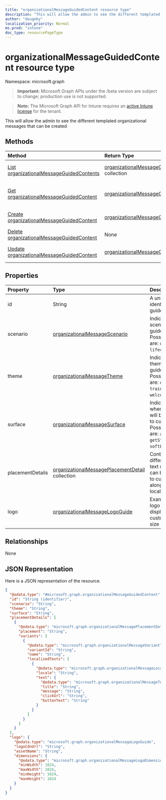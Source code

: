 ```yaml
---
title: "organizationalMessageGuidedContent resource type"
description: "This will allow the admin to see the different templated organizational messages that can be created"
author: "dougeby"
localization_priority: Normal
ms.prod: "intune"
doc_type: resourcePageType
---
```


# organizationalMessageGuidedContent resource type

Namespace: microsoft.graph

> **Important:** Microsoft Graph APIs under the /beta version are subject to change; production use is not supported.

> **Note:** The Microsoft Graph API for Intune requires an [active Intune license](https://go.microsoft.com/fwlink/?linkid=839381) for the tenant.

This will allow the admin to see the different templated organizational messages that can be created

## Methods
|Method|Return Type|Description|
|:---|:---|:---|
|[List organizationalMessageGuidedContents](../api/intune-partnerintegration-organizationalmessageguidedcontent-list.md)|[organizationalMessageGuidedContent](../resources/intune-partnerintegration-organizationalmessageguidedcontent.md) collection|List properties and relationships of the [organizationalMessageGuidedContent](../resources/intune-partnerintegration-organizationalmessageguidedcontent.md) objects.|
|[Get organizationalMessageGuidedContent](../api/intune-partnerintegration-organizationalmessageguidedcontent-get.md)|[organizationalMessageGuidedContent](../resources/intune-partnerintegration-organizationalmessageguidedcontent.md)|Read properties and relationships of the [organizationalMessageGuidedContent](../resources/intune-partnerintegration-organizationalmessageguidedcontent.md) object.|
|[Create organizationalMessageGuidedContent](../api/intune-partnerintegration-organizationalmessageguidedcontent-create.md)|[organizationalMessageGuidedContent](../resources/intune-partnerintegration-organizationalmessageguidedcontent.md)|Create a new [organizationalMessageGuidedContent](../resources/intune-partnerintegration-organizationalmessageguidedcontent.md) object.|
|[Delete organizationalMessageGuidedContent](../api/intune-partnerintegration-organizationalmessageguidedcontent-delete.md)|None|Deletes a [organizationalMessageGuidedContent](../resources/intune-partnerintegration-organizationalmessageguidedcontent.md).|
|[Update organizationalMessageGuidedContent](../api/intune-partnerintegration-organizationalmessageguidedcontent-update.md)|[organizationalMessageGuidedContent](../resources/intune-partnerintegration-organizationalmessageguidedcontent.md)|Update the properties of a [organizationalMessageGuidedContent](../resources/intune-partnerintegration-organizationalmessageguidedcontent.md) object.|

## Properties
|Property|Type|Description|
|:---|:---|:---|
|id|String|A unique identifier for the guided content|
|scenario|[organizationalMessageScenario](../resources/intune-partnerintegration-organizationalmessagescenario.md)|Indicates the scenario for the guided content. Possible values are: `onboarding`, `lifecycle`.|
|theme|[organizationalMessageTheme](../resources/intune-partnerintegration-organizationalmessagetheme.md)|Indicates the theme for the guided content. Possible values are: `update`, `training`, `welcomeToWindows`.|
|surface|[organizationalMessageSurface](../resources/intune-partnerintegration-organizationalmessagesurface.md)|Indicates the area where content will be displayed to customers. Possible values are: `actionCenter`, `getStarted`, `softLanding`.|
|placementDetails|[organizationalMessagePlacementDetail](../resources/intune-partnerintegration-organizationalmessageplacementdetail.md) collection|Contains the different types of text content that can be displayed to customers along with their localized values|
|logo|[organizationalMessageLogoGuide](../resources/intune-partnerintegration-organizationalmessagelogoguide.md)|Example of the logo that will be displayed to customers and its size requirements|

## Relationships
None

## JSON Representation
Here is a JSON representation of the resource.
<!-- {
  "blockType": "resource",
  "keyProperty": "id",
  "@odata.type": "microsoft.graph.organizationalMessageGuidedContent"
}
-->
``` json
{
  "@odata.type": "#microsoft.graph.organizationalMessageGuidedContent",
  "id": "String (identifier)",
  "scenario": "String",
  "theme": "String",
  "surface": "String",
  "placementDetails": [
    {
      "@odata.type": "microsoft.graph.organizationalMessagePlacementDetail",
      "placement": "String",
      "variants": [
        {
          "@odata.type": "microsoft.graph.organizationalMessageVariant",
          "variantId": "String",
          "name": "String",
          "localizedTexts": [
            {
              "@odata.type": "microsoft.graph.organizationalMessageLocalizedText",
              "locale": "String",
              "text": {
                "@odata.type": "microsoft.graph.organizationalMessageText",
                "title": "String",
                "message": "String",
                "clickUrl": "String",
                "buttonText": "String"
              }
            }
          ]
        }
      ]
    }
  ],
  "logo": {
    "@odata.type": "microsoft.graph.organizationalMessageLogoGuide",
    "logoCdnUrl": "String",
    "assetName": "String",
    "dimensions": {
      "@odata.type": "microsoft.graph.organizationalMessageLogoDimensions",
      "minWidth": 1024,
      "maxWidth": 1024,
      "minHeight": 1024,
      "maxHeight": 1024
    }
  }
}
```




